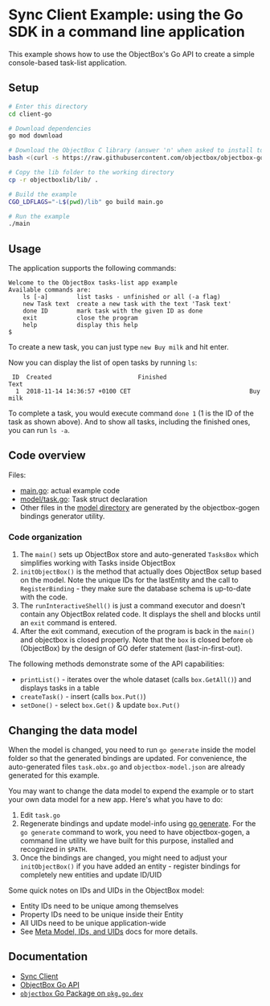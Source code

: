 # Sync Client Example: using the Go SDK in a command line application

This example shows how to use the ObjectBox's Go API to create a simple console-based task-list application.

## Setup

```bash
# Enter this directory
cd client-go

# Download dependencies
go mod download

# Download the ObjectBox C library (answer 'n' when asked to install to '/usr/lib')
bash <(curl -s https://raw.githubusercontent.com/objectbox/objectbox-go/main/install.sh) --sync

# Copy the lib folder to the working directory
cp -r objectboxlib/lib/ .

# Build the example
CGO_LDFLAGS="-L$(pwd)/lib" go build main.go

# Run the example
./main
```

## Usage

The application supports the following commands:

```shell
Welcome to the ObjectBox tasks-list app example
Available commands are: 
    ls [-a]        list tasks - unfinished or all (-a flag)
    new Task text  create a new task with the text 'Task text'
    done ID        mark task with the given ID as done
    exit           close the program
    help           display this help
$ 
```

To create a new task, you can just type `new Buy milk` and hit enter. 

Now you can display the list of open tasks by running `ls`:

```shell
 ID  Created                        Finished                       Text
  1  2018-11-14 14:36:57 +0100 CET                                 Buy milk
```

To complete a task, you would execute command `done 1` (1 is the ID of the task as shown above).
And to show all tasks, including the finished ones, you can run `ls -a`.

## Code overview

Files:

- [main.go](main.go): actual example code
- [model/task.go](model/task.go): Task struct declaration
- Other files in the [model directory](model/) are generated by the objectbox-gogen bindings generator utility.

### Code organization

1. The `main()` sets up ObjectBox store and auto-generated `TasksBox` which simplifies working with Tasks inside ObjectBox  
2. `initObjectBox()` is the method that actually does ObjectBox setup based on the model. Note the unique IDs for the lastEntity 
and the call to `RegisterBinding` - they make sure the database schema is up-to-date with the code. 
3. The `runInteractiveShell()` is just a command executor and doesn't contain any ObjectBox related code. 
It displays the shell and blocks until an `exit` command is entered.
4. After the exit command, execution of the program is back in the `main()` and objectbox is closed properly.
Note that the `box` is closed before `ob` (ObjectBox) by the design of GO defer statement (last-in-first-out).

The following methods demonstrate some of the API capabilities: 

- `printList()` - iterates over the whole dataset (calls `box.GetAll()`) and displays tasks in a table
- `createTask()` - insert (calls `box.Put()`) 
- `setDone()` - select `box.Get()` & update `box.Put()`
 
## Changing the data model

When the model is changed, you need to run `go generate` inside the model folder so that the generated bindings are updated.
For convenience, the auto-generated files `task.obx.go` and `objectbox-model.json` are already generated for this example.

You may want to change the data model to expend the example or to start your own data model for a new app.
Here's what you have to do:

1. Edit `task.go` 
2. Regenerate bindings and update model-info using [go generate](https://blog.golang.org/generate). 
For the `go generate` command to work, you need to have objectbox-gogen, a command line utility we have built for this purpose, installed and recognized in `$PATH`.
3. Once the bindings are changed, you might need to adjust your `initObjectBox()` if you have added an entity - register bindings for completely new entities and update ID/UID

Some quick notes on IDs and UIDs in the ObjectBox model:

- Entity IDs need to be unique among themselves
- Property IDs need to be unique inside their Entity
- All UIDs need to be unique application-wide
- See [Meta Model, IDs, and UIDs](https://docs.objectbox.io/advanced/meta-model-ids-and-uids) docs for more details.

## Documentation

- [Sync Client](https://sync.objectbox.io/sync-client)
- [ObjectBox Go API](https://golang.objectbox.io/getting-started)
- [`objectbox` Go Package on `pkg.go.dev`](https://pkg.go.dev/github.com/objectbox/objectbox-go/objectbox)
